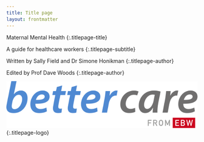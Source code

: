 ```yaml
---
title: Title page
layout: frontmatter
---
```


Maternal Mental Health
{:.titlepage-title}

A guide for healthcare workers
{:.titlepage-subtitle}

Written by Sally Field and Dr Simone Honikman
{:.titlepage-author}

Edited by Prof Dave Woods
{:.titlepage-author}

![Bettercare logo][logo]{:.titlepage-logo}

[logo]: images/bettercare-logo.svg "Bettercare logo"